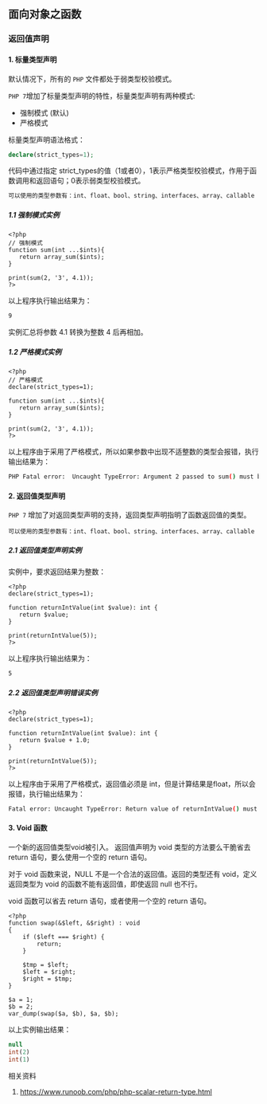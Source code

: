 ## 面向对象之函数



### 返回值声明

#### 1.  标量类型声明

默认情况下，所有的 `PHP`  文件都处于弱类型校验模式。

` PHP 7 `增加了标量类型声明的特性，标量类型声明有两种模式:

- 强制模式 (默认)
- 严格模式

标量类型声明语法格式：

```php
declare(strict_types=1); 
```

代码中通过指定 strict_types的值（1或者0），1表示严格类型校验模式，作用于函数调用和返回语句；0表示弱类型校验模式。

```php
可以使用的类型参数有：int、float、bool、string、interfaces、array、callable
```

##### 1.1 强制模式实例

```php+HTML
<?php
// 强制模式
function sum(int ...$ints){
   return array_sum($ints);
}

print(sum(2, '3', 4.1));
?>
```

以上程序执行输出结果为：

```bash
9
```

实例汇总将参数 4.1 转换为整数 4 后再相加。

##### 1.2 严格模式实例

```php+HTML
<?php
// 严格模式
declare(strict_types=1);

function sum(int ...$ints){
   return array_sum($ints);
}

print(sum(2, '3', 4.1));
?>
```

以上程序由于采用了严格模式，所以如果参数中出现不适整数的类型会报错，执行输出结果为：

```bash
PHP Fatal error:  Uncaught TypeError: Argument 2 passed to sum() must be of the type integer, string given, called in……
```

#### 2. 返回值类型声明

`PHP 7`  增加了对返回类型声明的支持，返回类型声明指明了函数返回值的类型。

```php+HTML
可以使用的类型参数有：int、float、bool、string、interfaces、array、callable
```

##### 2.1 返回值类型声明实例

实例中，要求返回结果为整数：

```php+HTML
<?php
declare(strict_types=1);

function returnIntValue(int $value): int {
   return $value;
}

print(returnIntValue(5));
?>
```

以上程序执行输出结果为：

```bash
5
```

##### 2.2 返回值类型声明错误实例

```php+HTML
<?php
declare(strict_types=1);

function returnIntValue(int $value): int {
   return $value + 1.0;
}

print(returnIntValue(5));
?>
```

以上程序由于采用了严格模式，返回值必须是 int，但是计算结果是float，所以会报错，执行输出结果为：

```bash
Fatal error: Uncaught TypeError: Return value of returnIntValue() must be of the type integer, float returned...
```

#### 3. Void 函数

一个新的返回值类型void被引入。 返回值声明为 void 类型的方法要么干脆省去 return 语句，要么使用一个空的 return 语句。

 对于 void 函数来说，NULL 不是一个合法的返回值。返回的类型还有 void，定义返回类型为 void 的函数不能有返回值，即使返回 null 也不行。

void 函数可以省去 return 语句，或者使用一个空的 return 语句。

```php+HTML
<?php
function swap(&$left, &$right) : void
{
    if ($left === $right) {
        return;
    }

    $tmp = $left;
    $left = $right;
    $right = $tmp;
}

$a = 1;
$b = 2;
var_dump(swap($a, $b), $a, $b);
```

以上实例输出结果：

```php
null
int(2)
int(1)
```

相关资料

1. https://www.runoob.com/php/php-scalar-return-type.html

